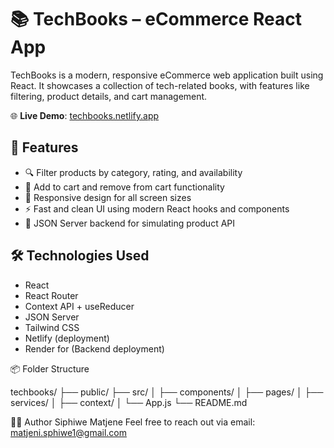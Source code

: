 # 📚 TechBooks – eCommerce React App

TechBooks is a modern, responsive eCommerce web application built using React. It showcases a collection of tech-related books, with features like filtering, product details, and cart management.

🌐 **Live Demo**: [techbooks.netlify.app](https://techbooks.netlify.app/)

## 🚀 Features

- 🔍 Filter products by category, rating, and availability
- 🛒 Add to cart and remove from cart functionality
- 📱 Responsive design for all screen sizes
- ⚡ Fast and clean UI using modern React hooks and components
- 🔄 JSON Server backend for simulating product API

## 🛠️ Technologies Used

- React
- React Router
- Context API + useReducer
- JSON Server
- Tailwind CSS
- Netlify (deployment)
- Render for (Backend deployment)
  
📦 Folder Structure

techbooks/
├── public/
├── src/
│   ├── components/
│   ├── pages/
│   ├── services/
│   ├── context/
│   └── App.js
└── README.md

🧑‍💻 Author
Siphiwe Matjene
Feel free to reach out via email: matjeni.sphiwe1@gmail.com
